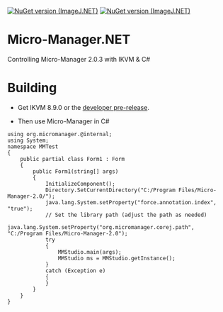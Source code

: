 [![NuGet version (ImageJ.NET)](https://img.shields.io/nuget/v/ImageJ.NET.svg)](https://www.nuget.org/packages/ImageJ.NET/154.1.0)
[![NuGet version (ImageJ.NET)](https://img.shields.io/nuget/dt/ImageJ.NET?color=g)](https://www.nuget.org/packages/ImageJ.NET/154.1.0)
# Micro-Manager.NET
 Controlling Micro-Manager 2.0.3 with IKVM & C#

# Building 
- Get IKVM 8.9.0 or the [developer pre-release](https://github.com/ikvmnet/ikvm/actions/runs/9238355862/artifacts/1537937356).

- Then use Micro-Manager in C#
```
using org.micromanager.@internal;
using System;
namespace MMTest
{
    public partial class Form1 : Form
    {
        public Form1(string[] args)
        {
            InitializeComponent();
            Directory.SetCurrentDirectory("C:/Program Files/Micro-Manager-2.0/");
            java.lang.System.setProperty("force.annotation.index", "true");
            // Set the library path (adjust the path as needed)
            java.lang.System.setProperty("org.micromanager.corej.path", "C:/Program Files/Micro-Manager-2.0");
            try
            {
                MMStudio.main(args);
                MMStudio ms = MMStudio.getInstance();
            }
            catch (Exception e)
            {
            }
        }
    }
}
```
